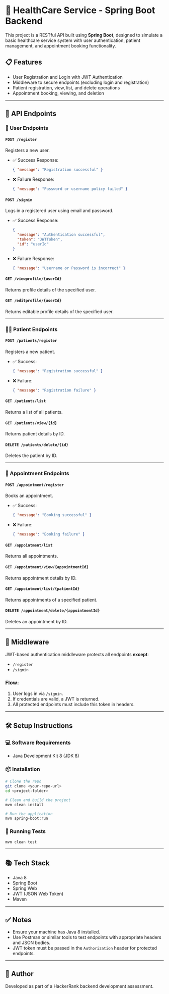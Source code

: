 
# 🏥 HealthCare Service - Spring Boot Backend

This project is a RESTful API built using **Spring Boot**, designed to simulate a basic healthcare service system with user authentication, patient management, and appointment booking functionality.

## 📋 Features

- User Registration and Login with JWT Authentication
- Middleware to secure endpoints (excluding login and registration)
- Patient registration, view, list, and delete operations
- Appointment booking, viewing, and deletion

---

## 🚀 API Endpoints

### 👤 User Endpoints

#### `POST /register`
Registers a new user.
- ✅ Success Response:
  ```json
  { "message": "Registration successful" }
  ```
- ❌ Failure Response:
  ```json
  { "message": "Password or username policy failed" }
  ```

#### `POST /signin`
Logs in a registered user using email and password.
- ✅ Success Response:
  ```json
  {
    "message": "Authentication successful",
    "token": "JWTToken",
    "id": "userId"
  }
  ```
- ❌ Failure Response:
  ```json
  { "message": "Username or Password is incorrect" }
  ```

#### `GET /viewprofile/{userId}`
Returns profile details of the specified user.

#### `GET /editprofile/{userId}`
Returns editable profile details of the specified user.

---

### 🧑‍⚕️ Patient Endpoints

#### `POST /patients/register`
Registers a new patient.
- ✅ Success:
  ```json
  { "message": "Registration successful" }
  ```
- ❌ Failure:
  ```json
  { "message": "Registration failure" }
  ```

#### `GET /patients/list`
Returns a list of all patients.

#### `GET /patients/view/{id}`
Returns patient details by ID.

#### `DELETE /patients/delete/{id}`
Deletes the patient by ID.

---

### 📅 Appointment Endpoints

#### `POST /appointment/register`
Books an appointment.
- ✅ Success:
  ```json
  { "message": "Booking successful" }
  ```
- ❌ Failure:
  ```json
  { "message": "Booking failure" }
  ```

#### `GET /appointment/list`
Returns all appointments.

#### `GET /appointment/view/{appointmentId}`
Returns appointment details by ID.

#### `GET /appointment/list/{patientId}`
Returns appointments of a specified patient.

#### `DELETE /appointment/delete/{appointmentId}`
Deletes an appointment by ID.

---

## 🔐 Middleware

JWT-based authentication middleware protects all endpoints **except**:
- `/register`
- `/signin`

### Flow:
1. User logs in via `/signin`.
2. If credentials are valid, a JWT is returned.
3. All protected endpoints must include this token in headers.

---

## 🛠️ Setup Instructions

### 💻 Software Requirements
- Java Development Kit 8 (JDK 8)

### 📦 Installation

```bash
# Clone the repo
git clone <your-repo-url>
cd <project-folder>

# Clean and build the project
mvn clean install

# Run the application
mvn spring-boot:run
```

### 🧪 Running Tests

```bash
mvn clean test
```

---

## 📚 Tech Stack

- Java 8
- Spring Boot
- Spring Web
- JWT (JSON Web Token)
- Maven

---

## ✅ Notes

- Ensure your machine has Java 8 installed.
- Use Postman or similar tools to test endpoints with appropriate headers and JSON bodies.
- JWT token must be passed in the `Authorization` header for protected endpoints.

---

## 📌 Author

Developed as part of a HackerRank backend development assessment.
